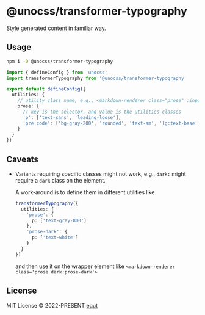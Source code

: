 # @unocss/transformer-typography

<!-- @unocss-ignore -->

Style generated content in familiar way.

## Usage

```bash
npm i -D @unocss/transformer-typography
```

```ts
import { defineConfig } from 'unocss'
import transformerTypography from '@unocss/transformer-typography'

export default defineConfig({
  utilities: {
    // utility class name, e.g., <markdown-renderer class="prose" :input="input" />
    prose: {
      // key is the selector, and value is the utilities classes
      'p': ['text-sans', 'leading-loose'],
      'pre code': ['bg-gray-200', 'rounded', 'text-sm', 'lg:text-base', 'font-mono'],
    }
  }
})
```

## Caveats

- Variants requiring specific classes might not work, e.g., `dark:` might require a `dark` class on the
  element.

  A work-around is to define them in different utilities like

  ```ts
  transformerTypography({
    utilities: {
      'prose': {
        p: ['text-gray-800']
      },
      'prose-dark': {
        p: ['text-white']
      }
    }
  })
  ```

  and then use it on the wrapper element like `<markdown-renderer class='prose dark:prose-dark'>`

## License

MIT License &copy; 2022-PRESENT [equt](https://github.com/equt)